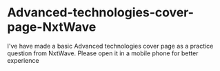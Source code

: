 # Advanced-technologies-cover-page-NxtWave
I've have made a basic Advanced technologies cover page as a practice question from NxtWave. Please open it in a mobile phone for better experience
